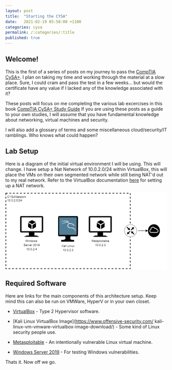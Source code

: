```yaml
---
layout: post
title:  "Starting the CYSA"
date:   2021-02-19 05:58:00 +1100
categories: cysa 
permalink: /:categories/:title
published: true
---
```


## Welcome! 

This is the first of a series of posts on my journey to pass the [CompTIA CySA+](https://www.comptia.org/certifications/cybersecurity-analyst).
I plan on taking my time and working through the material at a slow place. Sure, I could 
cram and pass the test in a few weeks... but would the certificate have any value if I lacked any of the knowledge associated with it?

These posts will focus on me completing the various lab excercises in this book [CompTIA CySA+ Study Guide](https://www.amazon.com.au/CompTIA-CySA-Study-Guide-CS0-001/dp/1119348978)
If you are using these posts as a guide to your own studies, I will assume that you have fundamental knowledge about networking, virtual machines and security. 

I will also add a glossary of terms and some miscellaneous cloud/security/IT ramblings.
Who knows what could happen? 

## Lab Setup

Here is a diagram of the initial virtual environment I will be using. This will change. I have setup a Nat Network of 10.0.2.0/24 within VirtualBox, this will place the
VMs on their own segmented network while still being NAT'd out to my real network. Refer to the VirtualBox documentation [here](https://www.virtualbox.org/manual/ch01.html#globalsettings) for setting up a NAT network. 

![Lab Diagram](/assets/img/labdiagram.png)

## Required Software

Here are links for the main components of this architecture setup. Keep mind this can also
be run on VMWare, HyperV or in your own closet.

* [VirtualBox](https://www.virtualbox.org/wiki/Downloads) - Type 2 Hypervisor software.

* [Kali Linux VirtualBox Image](https://www.offensive-security.com/ kali-linux-vm-vmware-virtualbox-image-download/) - Some kind of Linux security people use.

* [Metasploitable](https://sourceforge.net/projects/metasploitable/) - An intentionally vulnerable Linux virtual machine.

* [Windows Server 2019](https://www.microsoft.com/en-AU/windows-server/trial) - For testing Windows vulnerabilities.

Thats it. Now off we go. 